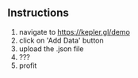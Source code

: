 ## Instructions
1. navigate to https://kepler.gl/demo
2. click on 'Add Data' button
3. upload the .json file
4. ???
5. profit